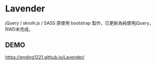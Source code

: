 # Lavender
jQuery / skrollr.js / SASS
原使用 bootstrap 製作，已更新為純使用jQuery，RWD未完成。

## DEMO
https://ending1221.github.io/Lavender/
